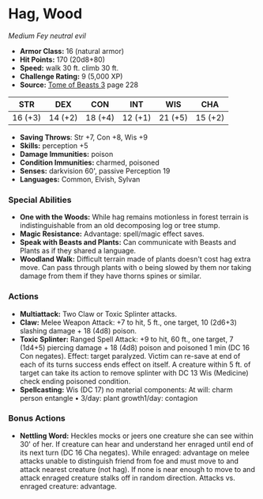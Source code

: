 # Hag, Wood

*Medium* *Fey* *neutral evil*

- **Armor Class:** 16 (natural armor)
- **Hit Points:** 170 (20d8+80)
- **Speed:** walk 30 ft. climb 30 ft.
- **Challenge Rating:** 9 (5,000 XP)
- **Source:** [Tome of Beasts 3](https://koboldpress.com/kpstore/product/tome-of-beasts-3-for-5th-edition/) page 228

| STR | DEX | CON | INT | WIS | CHA |
| --- | --- | --- | --- | --- | --- |
| 16 (+3) | 14 (+2) | 18 (+4) | 12 (+1) | 21 (+5) | 15 (+2) |

- **Saving Throws**: Str +7, Con +8, Wis +9
- **Skills:** perception +5
- **Damage Immunities:** poison
- **Condition Immunities:** charmed, poisoned
- **Senses:** darkvision 60', passive Perception 19
- **Languages:** Common, Elvish, Sylvan

### Special Abilities

- **One with the Woods:** While hag remains motionless in forest terrain is indistinguishable from an old decomposing log or tree stump.
- **Magic Resistance:** Advantage: spell/magic effect saves.
- **Speak with Beasts and Plants:** Can communicate with Beasts and Plants as if they shared a language.
- **Woodland Walk:** Difficult terrain made of plants doesn't cost hag extra move. Can pass through plants with o being slowed by them nor taking damage from them if they have thorns spines or similar.

### Actions

- **Multiattack:** Two Claw or Toxic Splinter attacks.
- **Claw:** Melee Weapon Attack: +7 to hit, 5 ft., one target, 10 (2d6+3) slashing damage + 18 (4d8) poison.
- **Toxic Splinter:** Ranged Spell Attack: +9 to hit, 60 ft., one target, 7 (1d4+5) piercing damage + 18 (4d8) poison and poisoned 1 min (DC 16 Con negates). Effect: target paralyzed. Victim can re-save at end of each of its turns success ends effect on itself. A creature within 5 ft. of target can take its action to remove splinter with DC 13 Wis (Medicine) check ending poisoned condition.
- **Spellcasting:** Wis (DC 17) no material components: At will: charm person entangle  • 3/day: plant growth1/day: contagion

### Bonus Actions

- **Nettling Word:** Heckles mocks or jeers one creature she can see within 30' of her. If creature can hear and understand her enraged until end of its next turn (DC 16 Cha negates). While enraged: advantage on melee attacks unable to distinguish friend from foe and must move to and attack nearest creature (not hag). If none is near enough to move to and attack enraged creature stalks off in random direction. Attacks vs. enraged creature: advantage.


